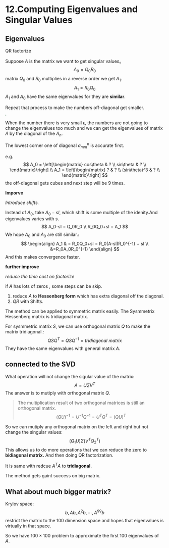 # 12.Computing Eigenvalues and Singular Values

## Eigenvalues

QR factorize

Suppose $A$ is the matrix we want to get singular values。
$$
A_0=Q_0R_0
$$
matrix $Q_0$ and $R_0$ multiplies in  a reverse order we get $A_1$.
$$
A_1 = R_0Q_0
$$
$A_1$ and $A_0$ have the same eigenvalues for they are **similar**.

Repeat that process to make the numbers off-diagonal get smaller.

<img src="./12.Computing Eigenvalues and Singular Values/1.png" style="zoom:20%;" />

When the number there  is very small $\epsilon$, the numbers are not going to change the eigenvalues too much and we can get the eigenvalues of matrix $A$ by the diagonal of the $A_n$. 

The lowest corner one of diagonal $a_{mm}^n$ is accurate first.

e.g.
$$
A_0 = \left[\begin{matrix} cos\theta & ? \\ sin\theta & ? \\ \end{matrix}\right] \\
A_1 = \left[\begin{matrix} ? & ? \\ (sin\theta)^3 & ? \\ \end{matrix}\right]
$$
the off-diagonal gets cubes and next step will be 9 times.

**Imporve**

*Introduce shifts.*

Instead of $A_0$,  take $A_0-sI$, which shift is some multiple of the idenity.And eigenvalues varies with $s$.
$$
A_0-sI = Q_0R_0 \\
R_0Q_0+sI = A_1
$$
We hope $A_0$ and $A_0$ are still similar.:
$$
\begin{align}
A_1 & = R_0Q_0+sI = R_0(A-sI)R_0^{-1} + sI \\
&=R_0A_0R_0^{-1}
\end{align}
$$
And this makes convergence faster.

**further improve**

*reduce the time cost on factorize*

if $A$ has lots of zeros , some steps can be skip.

1. reduce $A$ to **Hessenberg form** which has extra diagonal off the diagonal.
2. $QR$ with Shifts.

The method can be applied to symmetric matrix easily. The Sysmmetrix Hessenberg matrix is tridiagonal matrix.

For sysmmetric matrix $S$, we can use orthogonal matrix $Q$ to make the matrix tridiagonal.:
$$
QSQ^T = QSQ^{-1} = tridiagonal\ matrix
$$
They have the same eigenvalues with general matrix $A$.

## connected to the SVD

What operation will not change the sigular value of the matrix:
$$
A=U\Sigma V^T
$$
The answer is to mutiply with orthogonal matrix $Q$.

> The multiplication result of two orthogonal matrices is still an orthogonal matrix.
> $$
> (QU)^{-1} = U^{-1}Q^{-1}= U^TQ^T = (QU)^T
> $$

So we can mutiply any orthogonal matrix on the left and right but not change the singular values:
$$
(Q_1U)\Sigma (V^TQ_2^T)
$$
This allows us to do more operations that we can reduce the zero to  **bidiagonal matrix.** And then doing QR factorization.

It is same with redcue $A^TA$ to **tridiagonal.**

The method gets gaint success on big matrix.

## What about much bigger matrix?

Krylov space:
$$
b, Ab, A^2b ,\cdots, A^{99}b
$$
restrict the matrix to the 100 dimension space and hopes that eigenvalues is virtually in that space.

So we have $100\times 100$ problem to approximate the first 100 eigenvalues of $A$.